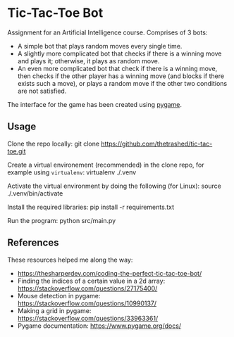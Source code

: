 # Tic-Tac-Toe Bot
Assignment for an Artificial Intelligence course. Comprises of 3 bots:
- A simple bot that plays random moves every single time.
- A slightly more complicated bot that checks if there is a winning move and plays it; otherwise, it plays as random move.
- An even more complicated bot that check if there is a winning move, then checks if the other player has a winning move (and blocks if there exists such a move), or plays a random move if the other two conditions are not satisfied.

The interface for the game has been created using [pygame](https://www.pygame.org/docs/).

## Usage
Clone the repo locally:
	git clone https://github.com/thetrashed/tic-tac-toe.git

Create a virtual environement (recommended) in the clone repo, for example using `virtualenv`:
	virtualenv ./.venv
	
Activate the virtual environment by doing the following (for Linux):
	source ./.venv/bin/activate
	
Install the required libraries:
	pip install -r requirements.txt
	
Run the program:
	python src/main.py

## References
These resources helped me along the way:
- https://thesharperdev.com/coding-the-perfect-tic-tac-toe-bot/
- Finding the indices of a certain value in a 2d array: https://stackoverflow.com/questions/27175400/
- Mouse detection in pygame: https://stackoverflow.com/questions/10990137/
- Making a grid in pygame: https://stackoverflow.com/questions/33963361/
- Pygame documentation: https://www.pygame.org/docs/
